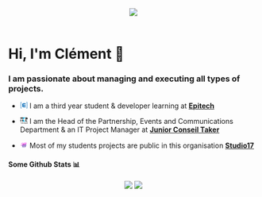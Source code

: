 <div align="center">
<a href="https://github.com/Clement-Fernandes" target="_blank"><img src="https://camo.githubusercontent.com/31a2f49c2960bd98e115c536f78f1781d631d2097cbbd73cb006be1aa526246b/68747470733a2f2f692e696d6775722e636f6d2f4136625747466c2e676966" width=""></a>
</div>

<br>

# Hi, I'm Clément :speech_balloon:

### I am passionate about managing and executing all types of projects.

- <p><img src=".assets/epitech-icon.png" width="15"> I am a third year student & developer learning at <b><a href="https://www.epitech.eu">Epitech</a></b> <a href="https://www.epitech.eu" target="_blank"></a> </p>

- <p><img src=".assets/taker-icon.png" width="15"> I am the Head of the Partnership, Events and Communications Department & an IT Project Manager at <b><a href="https://taker.epitech.eu/">Junior Conseil Taker</a></b> <a href="https://taker.epitech.eu" target="_blank"></a> </p>

- <p><img src=".assets/studio17-icon.png" width="15"> Most of my students projects are public in this organisation <b><a href="https://github.com/Studio-17">Studio17</a></b> <a href="https://github.com/Studio-17" target="_blank"></a> </p>

#### Some Github Stats :bar_chart:

<div align="center">
    <img src="https://github-readme-streak-stats.herokuapp.com/?user=Clement-Fernandes&show_icons=true&theme=dark&layout=compact&count_private=true&include_all_commits=true" width="40%"/>
    <img src="https://github-readme-stats.vercel.app/api?username=Clement-Fernandes&show_icons=true&theme=dark&layout=compact&count_private=true&include_all_commits=true" width="38%" />
</div>

